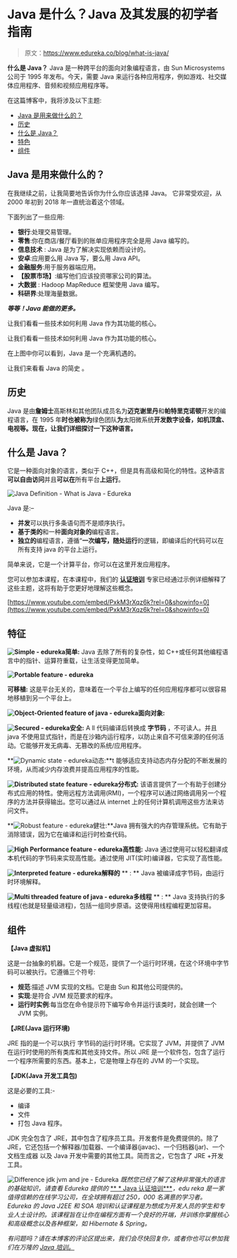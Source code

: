 # Java 是什么？Java 及其发展的初学者指南

> 原文：<https://www.edureka.co/blog/what-is-java/>

**什么是 Java？** Java 是一种跨平台的面向对象编程语言，由 Sun Microsystems 公司于 1995 年发布。今天，需要 Java 来运行各种应用程序，例如游戏、社交媒体应用程序、音频和视频应用程序等。

在这篇博客中，我将涉及以下主题:

*   [Java 是用来做什么的？](#WhatisJavausedfor?)
*   [历史](#HistoryofJava)
*   [什么是 Java？](#WhatisJava?)
*   [特色](#FeaturesofJava)
*   [组件](#ComponentsinJava)

## **Java 是用来做什么的？**

在我继续之前，让我简要地告诉你为什么你应该选择 Java。 它非常受欢迎，从 2000 年初到 2018 年一直统治着这个领域。

下面列出了一些应用:

*   **银行**:处理交易管理。
*   **零售**:你在商店/餐厅看到的账单应用程序完全是用 Java 编写的。
*   **信息技术** : Java 是为了解决实现依赖而设计的。
*   **安卓**:应用要么用 Java 写，要么用 Java API。
*   **金融服务**:用于服务器端应用。
*   **【股票市场】**:编写他们应该投资哪家公司的算法。
*   **大数据** : Hadoop MapReduce 框架使用 Java 编写。
*   **科研界**:处理海量数据。

***等等！Java 能做的更多。***

让我们看看一些技术如何利用 Java 作为其功能的核心。

让我们看看一些技术如何利用 Java 作为其功能的核心。

在上图中你可以看到，Java 是一个充满机遇的。

让我们来看看 Java 的简史 。

## **历史**

Java 是由**詹姆士**高斯林和其他团队成员名为**迈克谢里丹**和**帕特里克诺顿**开发的编程语言，在 1995 年**时也被称为**绿色团队**为**太阳微系统**开发数字设备，如机顶盒、电视等。现在，让我们详细探讨一下这种语言。**

## **什么是 Java？**

它是一种面向对象的语言，类似于 C++，但是具有高级和简化的特性。这种语言**可以自由访问**并且**可以在**所有平台**上运行**。

![Java Definition - What is Java - Edureka](img/6f2975f42ff4afbce0c7d71f637e9e88.png)

Java 是:–

*   **并发**可以执行多条语句而不是顺序执行。
*   **基于类的**和一种**面向对象的**编程语言。
*   **独立的**编程语言，遵循“**一次编写，随处运行**的逻辑，即编译后的代码可以在所有支持 java 的平台上运行。

简单来说，它是一个计算平台，你可以在这里开发应用程序。

您可以参加本课程，在本课程中，我们的 [**认证培训**](https://www.edureka.co/java-j2ee-training-course) 专家已经通过示例详细解释了这些主题，这将有助于您更好地理解这些概念。

[https://www.youtube.com/embed/PxkM3rXqz6k?rel=0&showinfo=0](https://www.youtube.com/embed/PxkM3rXqz6k?rel=0&showinfo=0)

## **特征**

**![Simple - edureka](img/a023c73819d2421b047628c25e6675dd.png)简单:**   Java 去除了所有的复杂性，如 C++或任何其他编程语言中的指针、运算符重载，让生活变得更加简单。

**![Portable feature - edureka](img/6581e83b7d458f6d79cfe073cc1036da.png)**

**可移植:** 这是平台无关的，意味着在一个平台上编写的任何应用程序都可以很容易地移植到另一个平台上。

**![Object-Oriented feature of java - edureka](img/f608e6afad94cc531c2497eed8279059.png)面向对象:**

**![Secured - edureka](img/870f9fbd1912950657a8b25a3c9136d0.png)安全:** A   ll 代码编译后转换成 **字节码** ，不可读人。并且 java 不使用显式指针，而是在沙箱内运行程序，以防止来自不可信来源的任何活动。它能够开发无病毒、无篡改的系统/应用程序。

**![Dynamic state - edureka](img/3ef950b975ef46765bb435cba24a1ed2.png)动态:**t 能够适应支持动态内存分配的不断发展的环境，从而减少内存浪费并提高应用程序的性能。

**![Distributed state feature - edureka](img/f54bbea0be45977ca4cab1d56f53b83c.png)分布式:**  该语言提供了一个有助于创建分布式应用的特性。使用远程方法调用(RMI)，一个程序可以通过网络调用另一个程序的方法并获得输出。您可以通过从 internet 上的任何计算机调用这些方法来访问文件。

**![Robust feature - edureka](img/d607e44869fc86d42e6a1a69c16e45a0.png)健壮:**Java 拥有强大的内存管理系统。它有助于消除错误，因为它在编译和运行时检查代码。

**![High Performance feature - edureka](img/e51dcf3d1b8948c324cd3ef38ded9f07.png)高性能:**   Java 通过使用可以轻松翻译成本机代码的字节码来实现高性能。通过使用 JIT(实时)编译器，它实现了高性能。

**![Interpreted feature - edureka](img/7fb141e3027fcb5cab2ede8f0d2f35f1.png)解释的** ** : ** Java 被编译成字节码，由运行时环境解释。

**![Multi threaded feature of java - edureka](img/81087809039b138c571526e60c023ece.png)多线程** ** : ** Java 支持执行的多线程(也就是轻量级进程)，包括一组同步原语。这使得用线程编程更加容易。

## **组件**

**【Java 虚拟机】**

这是一台抽象的机器。它是一个规范，提供了一个运行时环境，在这个环境中字节码可以被执行。它遵循三个符号:

*   **规范**:描述 JVM 实现的文档。它是由 Sun 和其他公司提供的。
*   **实现**:是符合 JVM 规范要求的程序。
*   **运行时实例**:每当您在命令提示符下编写命令并运行该类时，就会创建一个 JVM 实例。

**【JRE(Java 运行环境)**

JRE 指的是一个可以执行 字节码的运行时环境。它实现了 JVM，并提供了 JVM 在运行时使用的所有类库和其他支持文件。所以 JRE 是一个软件包，包含了运行一个程序所需要的东西。基本上，它是物理上存在的 JVM 的一个实现。

**【JDK(Java 开发工具包)**

这是必要的工具:-

*   编译
*   文件
*   打包 Java 程序。

JDK 完全包含了 JRE，其中包含了程序员工具。开发套件是免费提供的。除了 JRE，它还包括一个解释器/加载器、一个编译器(javac)、一个归档器(jar)、一个文档生成器 以及 Java 开发中需要的其他工具。简而言之，它包含了 JRE +开发工具。

![Difference jdk jvm and jre - Edureka](img/43dc30417a12fbe8d992c2586228b00f.png)     *既然您已经了解了这种非常强大的语言的基础知识，请查看 Edureka 提供的* [ ** * Java 认证培训***](https://www.edureka.co/java-j2ee-training-course)*，edu reka 是一家值得信赖的在线学习公司，在全球拥有超过 250，000 名满意的学习者。Edureka 的 Java J2EE 和 SOA 培训和认证课程是为想成为开发人员的学生和专业人士设计的。该课程旨在让你在编程方面有一个良好的开端，并训练你掌握核心和高级概念以及各种框架，如 Hibernate & Spring。*

*有问题吗？请在本博客的评论区提出来，我们会尽快回复你，或者你也可以参加我们在万隆的 [Java 培训。](https://www.edureka.co/java-j2ee-training-course-bandung)*